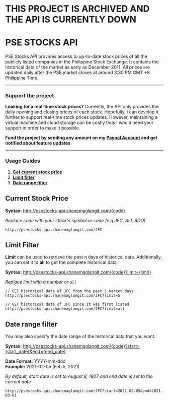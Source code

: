 # THIS PROJECT IS ARCHIVED AND THE API IS CURRENTLY DOWN

# PSE STOCKS API
PSE Stocks API provides access to up-to-date stock prices of all the publicly listed companies in the Philippine Stock Exchange. It contains the historical data of the market as early as December 2011. All prices are updated daily after the PSE market closes at around 3:30 PM GMT +8 Philippine Time.

___
### Support the project
**Looking for a real-time stock prices?** Currently, the API only provides the daily opening and closing prices of each stock. Hopefully, I can develop it further to support real-time stock prices updates. However, maintaining a virtual machine and cloud storage can be costly thus I would need your support in order to make it possible.

**Fund the project by sending any amount on my [Paypal Account](https://www.paypal.com/paypalme/shanemaglangit) and get notified about feature updates**

---
### Usage Guides

1. **[Get current stock price](#current-stock-price)**
2. **[Limit filter](#limit-filter)**
3. **[Date range filter](#date-range-filter)**

## Current Stock Price

**Syntax:** http://psestocks-api.shanemaglangit.com/{code}

*Replace code with your stock's symbol or code (e.g JFC, ALI, BDO)*
```http request
http://psestocks-api.shanemaglangit.com/JFC
```

## Limit Filter
**Limit** can be used to retrieve the past n days of historical data. Additionally, you can set it to **all** to get the complete historical data.

**Syntax:** http://psestocks-api.shanemaglangit.com/{code}?limit={limit}

*Replace limit with a number or `all`*
```http request
// GET historical data of JFC from the past 5 market days
http://psestocks-api.shanemaglangit.com/JFC?limit=5

// GET historical data of JFC since it was first listed
http://psestocks-api.shanemaglangit.com/JFC?limit=all
```

## Date range filter
You may also specify the date range of the historical data that you want.

**Syntax:** http://psestocks-api.shanemaglangit.com/{code}?start={start_date}&end={end_date}

**Date Format:** YYYY-mm-ddd<br/>
**Example:** 2021-02-05 (Feb 5, 2021)

*By default, start date is set to August 8, 1927 and end date is set to the current date*
```http request
http://psestocks-api.shanemaglangit.com/JFC?start=2021-02-05&end=2021-03-01
```
